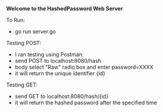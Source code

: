 **Welcome to the HashedPassword Web Server**

To Run:
- go run server.go

Testing POST:
- I ran testing using Postman:
- send POST to localhost:8080/hash
- body select "Raw" radio box and enter password=XXXX
- it will return the unique identifier {id}

Testing GET:
- send GET to localhost:8080/hash/{id}
- it will return the hashed password after the specified time



